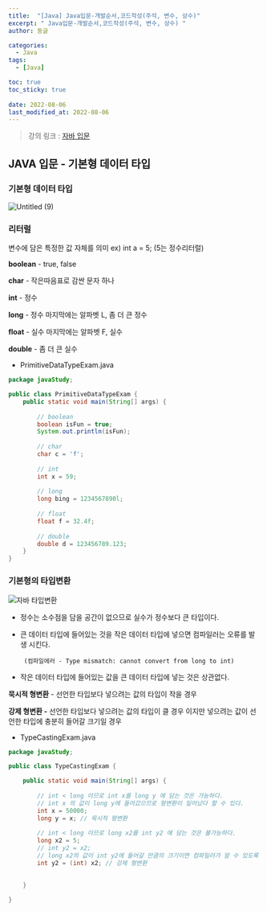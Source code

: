 ```yaml
---
title:  "[Java] Java입문-개발순서,코드작성(주석, 변수, 상수)"
excerpt: " Java입문-개발순서,코드작성(주석, 변수, 상수) "
author: 동글

categories:
  - Java
tags:
  - [Java]

toc: true
toc_sticky: true
 
date: 2022-08-06
last_modified_at: 2022-08-06
---
```


> 강의 링크 : [자바 입문](https://programmers.co.kr/learn/courses/5)

## JAVA 입문 - 기본형 데이터 타입  

### **기본형 데이터 타입**

![Untitled (9)](https://user-images.githubusercontent.com/109357459/183252799-0e047815-1054-481e-83e0-73c5ef541dd7.png)

### **리터럴**

변수에 담은 특정한 값 자체를 의미 ex) int a = 5;  (5는 정수리터럴)

**boolean** - true, false

**char** - 작은따음표로 감싼 문자 하나

**int** - 정수

**long** - 정수 마지막에는 알파벳 L, 좀 더 큰 정수

**float** - 실수 마지막에는 알파벳 F, 실수

**double** - 좀 더 큰 실수

- PrimitiveDataTypeExam.java

```java
package javaStudy;

public class PrimitiveDataTypeExam {
	public static void main(String[] args) {
	
		// boolean
		boolean isFun = true;
		System.out.println(isFun);
	
		// char
		char c = 'f';
	
		// int
		int x = 59;
	
		// long
		long bing = 1234567890l;
	
		// float
		float f = 32.4f;
	
		// double
		double d = 123456789.123;
	}
}
```

### **기본형의 타입변환**

![자바 타입변환](https://user-images.githubusercontent.com/109357459/183253209-a5400356-add8-4659-9668-0f884d21e12d.png)

- 정수는 소수점을 담을 공간이 없으므로 실수가 정수보다 큰 타입이다.
- 큰 데이터 타입에 들어있는 것을 작은 데이터 타입에 넣으면 컴파일러는 오류를 발생 시킨다.

       (컴파일에러 - Type mismatch: cannot convert from long to int)

- 작은 데이터 타입에 들어있는 값을 큰 데이터 타입에 넣는 것은 상관없다.

**묵시적 형변환** -  선언한 타입보다 넣으려는 값의 타입이 작을 경우

**강제 형변환 -** 선언한 타입보다 넣으려는 값의 타입이 클 경우 이지만 넣으려는 값이 선언한 타입에 충분히 들어갈 크기일 경우

- TypeCastingExam.java

```java
package javaStudy;

public class TypeCastingExam {

	public static void main(String[] args) {
		
		// int < long 이므로 int x를 long y 에 담는 것은 가능하다.
		// int x 의 값이 long y에 들어갔으므로 형변환이 일어났다 할 수 있다.
		int x = 50000;
		long y = x; // 묵시적 형변환 
		
		// int < long 이므로 long x2를 int y2 에 담는 것은 불가능하다.
		long x2 = 5;
		// int y2 = x2;
		// long x2의 값이 int y2에 들어갈 만큼의 크기이면 컴파일러가 알 수 있도록 "형변환" 한다는것을 알려주면 가능하다.
		int y2 = (int) x2; // 강제 형변환
		

	}

}
```

